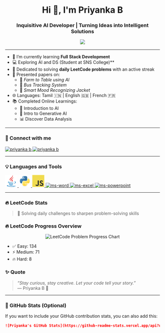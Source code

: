 <h1 align="center">Hi 👋, I'm Priyanka B</h1>
<h3 align="center">Inquisitive AI Developer | Turning Ideas into Intelligent Solutions</h3>

<p align="center">
  <img src="https://readme-typing-svg.herokuapp.com/?lines=AI%20Enthusiast;Creative%20Coder;Passionate%20Problem%20Solver;Always%20Learning%20Something%20New!" />
</p>

---

- 🌱 I’m currently learning **Full Stack Development**
- 💻 Exploring AI and DS (Student at SNS College)**
- 🎯 Dedicated to solving **daily LeetCode problems** with an active streak
- 📝 Presented papers on:
  - 🚜 *Farm to Table using AI*
  - 🚌 *Bus Tracking System*
  - 🧥 *Smart Mood Recognizing Jacket*
- 🌐 Languages: Tamil 🇮🇳 | English 🇬🇧 | French 🇫🇷
- 📚 Completed Online Learnings:
  - 🧠 Introduction to AI
  - 🤖 Intro to Generative AI
  - 📊 Discover Data Analysis

---

### 🔗 Connect with me

<p align="left">
  <a href="https://www.linkedin.com/in/priyanka%20b" target="blank">
    <img align="center" src="https://raw.githubusercontent.com/rahuldkjain/github-profile-readme-generator/master/src/images/icons/Social/linked-in-alt.svg" alt="priyanka b" height="30" width="40" />
  </a>
  <a href="https://www.leetcode.com/Priyanka%20B" target="blank">
    <img align="center" src="https://raw.githubusercontent.com/rahuldkjain/github-profile-readme-generator/master/src/images/icons/Social/leet-code.svg" alt="priyanka b" height="30" width="40" />
  </a>
</p>

---

### 💡 Languages and Tools

<p align="left">
  <a href="https://www.java.com" target="_blank" rel="noreferrer">
    <img src="https://raw.githubusercontent.com/devicons/devicon/master/icons/java/java-original.svg" alt="java" width="40" height="40"/>
  </a>
  <a href="https://www.python.org" target="_blank" rel="noreferrer">
    <img src="https://raw.githubusercontent.com/devicons/devicon/master/icons/python/python-original.svg" alt="python" width="40" height="40"/>
  </a>
  <a href="https://developer.mozilla.org/en-US/docs/Web/JavaScript" target="_blank" rel="noreferrer">
    <img src="https://raw.githubusercontent.com/devicons/devicon/master/icons/javascript/javascript-original.svg" alt="javascript" width="40" height="40"/>
  </a>
  <a href="https://www.microsoft.com/en/microsoft-365/word" target="_blank" rel="noreferrer">
    <img src="https://img.icons8.com/color/48/000000/ms-word.png" alt="ms-word" width="40" height="40"/>
  </a>
  <a href="https://www.microsoft.com/en/microsoft-365/excel" target="_blank" rel="noreferrer">
    <img src="https://img.icons8.com/color/48/000000/ms-excel.png" alt="ms-excel" width="40" height="40"/>
  </a>
  <a href="https://www.microsoft.com/en/microsoft-365/powerpoint" target="_blank" rel="noreferrer">
    <img src="https://img.icons8.com/color/48/000000/ms-powerpoint.png" alt="ms-powerpoint" width="40" height="40"/>
  </a>
</p>

---

### 🔥 LeetCode Stats

> 🧩 Solving daily challenges to sharpen problem-solving skills

### 🔥 LeetCode Progress Overview

<p align="center">
  <img src="https://github.com/Priyanka-247/Priyanka-247/blob/main/assets/leetcode_progress_pie.png" alt="LeetCode Problem Progress Chart" width="300"/>
</p>

- ✅ Easy: 134  
- ⚡ Medium: 71  
- 🔥 Hard: 8



### ✨ Quote

> *“Stay curious, stay creative. Let your code tell your story.”*  
> — Priyanka B 💫

---

### 🎯 GitHub Stats (Optional)

If you want to include your GitHub contribution stats, you can also add this:

```markdown
![Priyanka's GitHub Stats](https://github-readme-stats.vercel.app/api?username=Priyanka-247&show_icons=true&theme=radical)
